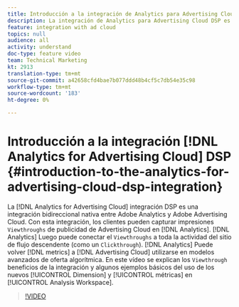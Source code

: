 ```yaml
---
title: Introducción a la integración de Analytics para Advertising Cloud DSP
description: La integración de Analytics para Advertising Cloud DSP es una integración bidireccional nativa entre Adobe Analytics y Adobe Advertising Cloud. Con esta integración, los clientes pueden capturar las visualizaciones de impresiones de publicidad de Advertising Cloud en Analytics. A continuación, Analytics puede conectar las visualizaciones a toda la actividad del sitio de flujo descendente (como una pulsación). A continuación, Analytics puede devolver las métricas a Advertising Cloud para utilizarlas en modelos avanzados de oferta algorítmica. En este vídeo se explican las ventajas de la visualización, los beneficios de la integración y algunos ejemplos básicos del uso de los nuevos Dimension y métricas en Analysis Workspace.
feature: integration with ad cloud
topics: null
audience: all
activity: understand
doc-type: feature video
team: Technical Marketing
kt: 2913
translation-type: tm+mt
source-git-commit: a42658cfd4bae7b077ddd48b4cf5c7db54e35c98
workflow-type: tm+mt
source-wordcount: '183'
ht-degree: 0%

---
```



# Introducción a la integración [!DNL Analytics for Advertising Cloud] DSP {#introduction-to-the-analytics-for-advertising-cloud-dsp-integration}

La [!DNL Analytics for Advertising Cloud] integración DSP es una integración bidireccional nativa entre Adobe Analytics y Adobe Advertising Cloud. Con esta integración, los clientes pueden capturar impresiones `Viewthroughs` de publicidad de Advertising Cloud en [!DNL Analytics]. [!DNL Analytics] Luego puede conectar el `Viewthroughs` a toda la actividad del sitio de flujo descendente (como un `Clickthrough`). [!DNL Analytics] Puede volver [!DNL metrics] a [!DNL Advertising Cloud] utilizarse en modelos avanzados de oferta algorítmica. En este vídeo se explican los `Viewthrough` beneficios de la integración y algunos ejemplos básicos del uso de los nuevos [!UICONTROL Dimension] y [!UICONTROL métricas] en [!UICONTROL Analysis Workspace].

>[!VIDEO](https://video.tv.adobe.com/v/27237/?quality=9)

